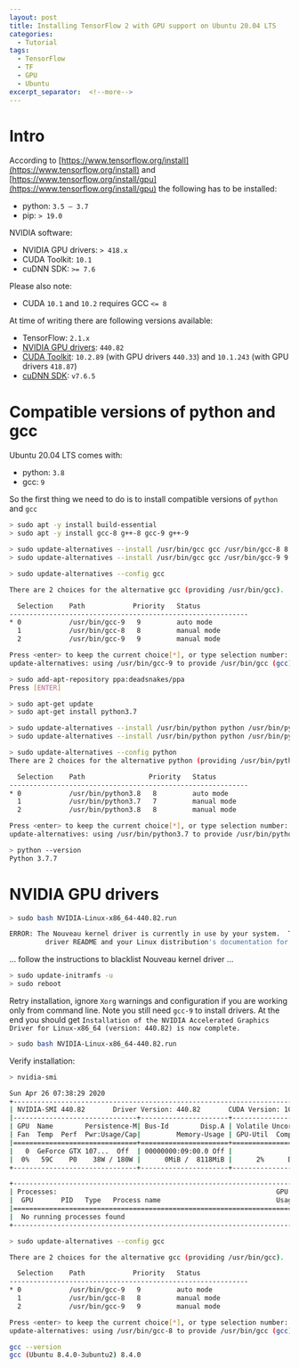 ```yaml
---
layout: post
title: Installing TensorFlow 2 with GPU support on Ubuntu 20.04 LTS
categories:
  - Tutorial
tags:
  - TensorFlow
  - TF
  - GPU
  - Ubuntu
excerpt_separator:  <!--more-->
---
```

# Intro
According to [https://www.tensorflow.org/install](https://www.tensorflow.org/install)
and [https://www.tensorflow.org/install/gpu](https://www.tensorflow.org/install/gpu)
the following has to be installed:
- python: `3.5 – 3.7`
- pip: `> 19.0`

NVIDIA software:
- NVIDIA GPU drivers: `> 418.x`
- CUDA Toolkit: `10.1`
- cuDNN SDK: `>= 7.6`

Please also note:
- CUDA `10.1` and `10.2` requires GCC `<= 8`

At time of writing there are following versions available:
- TensorFlow: `2.1.x` <fix me>
- [NVIDIA GPU drivers](https://www.nvidia.com/drivers): `440.82`
- [CUDA Toolkit](https://developer.nvidia.com/cuda-toolkit): `10.2.89` (with GPU drivers `440.33`) and `10.1.243` (with GPU drivers `418.87`)
- [cuDNN SDK](https://developer.nvidia.com/cudnn): `v7.6.5`

<!--more-->
# Compatible versions of python and gcc 
Ubuntu 20.04 LTS comes with:
- python: `3.8`
- gcc: `9`

So the first thing we need to do is to install compatible versions of `python` and `gcc`

```bash
> sudo apt -y install build-essential
> sudo apt -y install gcc-8 g++-8 gcc-9 g++-9

> sudo update-alternatives --install /usr/bin/gcc gcc /usr/bin/gcc-8 8 --slave /usr/bin/g++ g++ /usr/bin/g++-8
> sudo update-alternatives --install /usr/bin/gcc gcc /usr/bin/gcc-9 9 --slave /usr/bin/g++ g++ /usr/bin/g++-9

> sudo update-alternatives --config gcc

There are 2 choices for the alternative gcc (providing /usr/bin/gcc).

  Selection    Path            Priority   Status
------------------------------------------------------------
* 0            /usr/bin/gcc-9   9         auto mode
  1            /usr/bin/gcc-8   8         manual mode
  2            /usr/bin/gcc-9   9         manual mode

Press <enter> to keep the current choice[*], or type selection number: 0
update-alternatives: using /usr/bin/gcc-9 to provide /usr/bin/gcc (gcc) in auto mode
```

```bash
> sudo add-apt-repository ppa:deadsnakes/ppa
Press [ENTER]
```

```bash
> sudo apt-get update
> sudo apt-get install python3.7

> sudo update-alternatives --install /usr/bin/python python /usr/bin/python3.7 7
> sudo update-alternatives --install /usr/bin/python python /usr/bin/python3.8 8

> sudo update-alternatives --config python
There are 2 choices for the alternative python (providing /usr/bin/python).

  Selection    Path                Priority   Status
------------------------------------------------------------
* 0            /usr/bin/python3.8   8         auto mode
  1            /usr/bin/python3.7   7         manual mode
  2            /usr/bin/python3.8   8         manual mode

Press <enter> to keep the current choice[*], or type selection number: 1
update-alternatives: using /usr/bin/python3.7 to provide /usr/bin/python (python) in manual mode

> python --version
Python 3.7.7
```   
# NVIDIA GPU drivers
```bash
> sudo bash NVIDIA-Linux-x86_64-440.82.run

ERROR: The Nouveau kernel driver is currently in use by your system.  This driver is incompatible with the NVIDIA driver, and must be disabled before proceeding.  Please consult the NVIDIA
         driver README and your Linux distribution's documentation for details on how to correctly disable the Nouveau kernel driver.
```

... follow the instructions to blacklist Nouveau kernel driver ...

```bash
> sudo update-initramfs -u
> sudo reboot
````
Retry installation, ignore `Xorg` warnings and configuration if you are working only from command line.
Note you still need `gcc-9` to install drivers. At the end you should get
`Installation of the NVIDIA Accelerated Graphics Driver for Linux-x86_64 (version: 440.82) is now complete.`

```bash
> sudo bash NVIDIA-Linux-x86_64-440.82.run
```

Verify installation:
```bash
> nvidia-smi

Sun Apr 26 07:38:29 2020
+-----------------------------------------------------------------------------+
| NVIDIA-SMI 440.82       Driver Version: 440.82       CUDA Version: 10.2     |
|-------------------------------+----------------------+----------------------+
| GPU  Name        Persistence-M| Bus-Id        Disp.A | Volatile Uncorr. ECC |
| Fan  Temp  Perf  Pwr:Usage/Cap|         Memory-Usage | GPU-Util  Compute M. |
|===============================+======================+======================|
|   0  GeForce GTX 107...  Off  | 00000000:09:00.0 Off |                  N/A |
|  0%   59C    P0    38W / 180W |      0MiB /  8118MiB |      2%      Default |
+-------------------------------+----------------------+----------------------+

+-----------------------------------------------------------------------------+
| Processes:                                                       GPU Memory |
|  GPU       PID   Type   Process name                             Usage      |
|=============================================================================|
|  No running processes found                                                 |
+-----------------------------------------------------------------------------+
``` 

```bash
> sudo update-alternatives --config gcc

There are 2 choices for the alternative gcc (providing /usr/bin/gcc).

  Selection    Path            Priority   Status
------------------------------------------------------------
* 0            /usr/bin/gcc-9   9         auto mode
  1            /usr/bin/gcc-8   8         manual mode
  2            /usr/bin/gcc-9   9         manual mode

Press <enter> to keep the current choice[*], or type selection number: 1
update-alternatives: using /usr/bin/gcc-8 to provide /usr/bin/gcc (gcc) in manual mode

gcc --version
gcc (Ubuntu 8.4.0-3ubuntu2) 8.4.0
```

